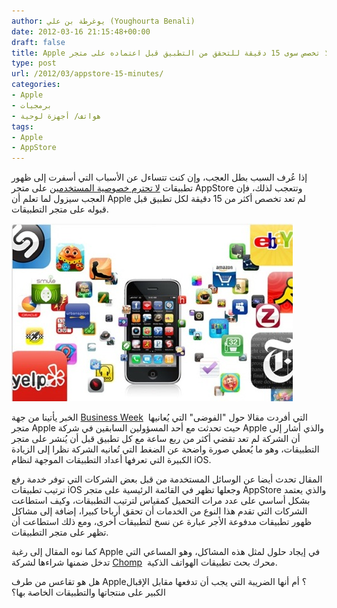```yaml
---
author: يوغرطة بن علي (Youghourta Benali)
date: 2012-03-16 21:15:48+00:00
draft: false
title: Apple لا تخصص سوى 15 دقيقة للتحقق من التطبيق قبل اعتماده على متجر AppStore
type: post
url: /2012/03/appstore-15-minutes/
categories:
- Apple
- برمجيات
- هواتف/ أجهزة لوحية
tags:
- Apple
- AppStore
---
```


إذا عُرف السبب بطل العجب، وإن كنت تتساءل عن الأسباب التي أسفرت إلى ظهور تطبيقات [لا تحترم خصوصية المستخدمين](../2012/02/ios-gives-developers-access-to-photos-videos-location/) على متجر AppStore وتتعجب لذلك، فإن العجب سيزول لما تعلم أن Apple لم تعد تخصص أكثر من 15 دقيقة لكل تطبيق قبل قبوله على متجر التطبيقات.




[![](appstore.jpg)
](appstore.jpg)




الخبر يأتينا من جهة [Business Week](http://www.businessweek.com/articles/2012-03-15/anarchy-in-the-app-store#p2)  التي أفردت مقالا حول "الفوضى" التي يُعانيها متجر Apple حيث تحدثت مع أحد المسؤولين السابقين في شركة Apple والذي أشار إلى أن الشركة لم تعد تقضي أكثر من ربع ساعة مع كل تطبيق قبل أن يُنشر على متجر التطبيقات، وهو ما يُعطي صورة واضحة عن الضغط التي تُعانيه الشركة نظرا إلى الزيادة الكبيرة التي تعرفها أعداد التطبيقات الموجهة لنظام iOS.




المقال تحدث أيضا عن الوسائل المستخدمة من قبل بعض الشركات التي توفر خدمة رفع ترتيب تطبيقات iOS وجعلها تظهر في القائمة الرئيسية على متجر AppStore والذي يعتمد بشكل أساسي على عدد مرات التحميل كمقياس لترتيب التطبيقات، وكيف استطاعت الشركات التي تقدم هذا النوع من الخدمات أن تحقق أرباحا كبيرا، إضافة إلى مشاكل ظهور تطبيقات مدفوعة الأجر عبارة عن نسخ لتطبيقات أخرى، ومع ذلك استطاعت أن تظهر على متجر التطبيقات.




كما نوه المقال إلى رغبة Apple في إيجاد حلول لمثل هذه المشاكل، وهو المساعي التي تدخل ضمنها شراءها لشركة [Chomp](http://techcrunch.com/2012/02/23/apple-chomp/)  محرك بحث تطبيقات الهواتف الذكية.




هل هو تقاعس من طرف Apple؟ أم أنها الضريبة التي يجب أن تدفعها مقابل الإقبال الكبير على منتجاتها والتطبيقات الخاصة بها؟

